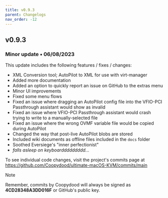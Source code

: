 ```yaml
---
title: v0.9.3
parent: Changelogs
nav_order: -12
---
```


## v0.9.3

### Minor update • 06/08/2023

This update includes the following features / fixes / changes:

- XML Conversion tool; AutoPilot to XML for use with virt-manager
- Added more documentation
- Added an option to quickly report an issue on GitHub to the extras menu
- Minor UI improvements
- Fixed some menu flows
- Fixed an issue where dragging an AutoPilot config file into the VFIO-PCI Passthrough assistant would show as invalid
- Fixed an issue where VFIO-PCI Passthrough assistant would crash trying to write to a manually-selected file 
- Fixed an issue where the wrong OVMF variable file would be copied during AutoPilot
- Changed the way that post-live AutoPilot blobs are stored
- Included wiki documents as offline files included in the `docs` folder
- Soothed Eversiege's "inner perfectionist"
- *falls asleep on keyboarddddddddd...*

To see individual code changes, visit the project's commits page at <https://github.com/Coopydood/ultimate-macOS-KVM/commits/main>

> [!NOTE]
> Remember, commits by Coopydood will always be signed as **4CD28348A3DD016F** or GitHub's public key.
